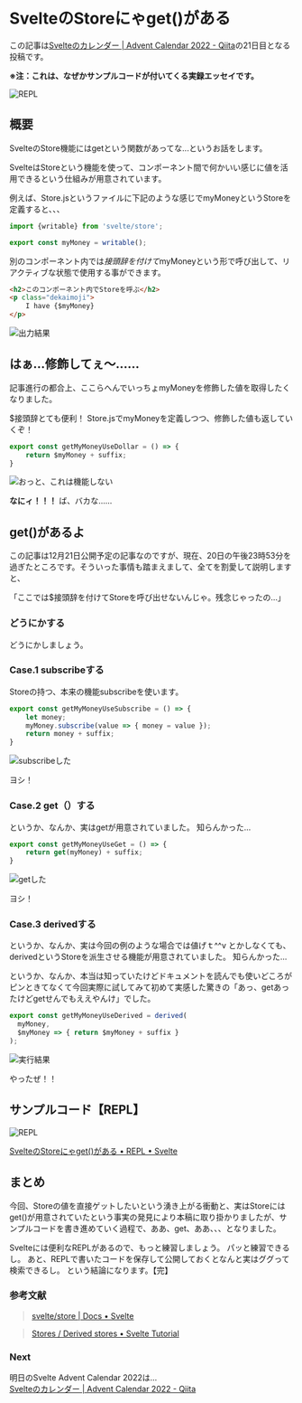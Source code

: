 # SvelteのStoreにゃget()がある

この記事は[Svelteのカレンダー | Advent Calendar 2022 - Qiita](https://qiita.com/advent-calendar/2022/svelte)の21日目となる投稿です。

**※注：これは、なぜかサンプルコードが付いてくる実録エッセイです。**

![REPL](https://raw.githubusercontent.com/hideki-masuoka/advent-2022-svelte/main/static/fig-00-repl.png)

## 概要

SvelteのStore機能にはgetという関数があってな...というお話をします。

SvelteはStoreという機能を使って、コンポーネント間で何かいい感じに値を活用できるという仕組みが用意されています。

例えば、Store.jsというファイルに下記のような感じでmyMoneyというStoreを定義すると、、、

```javascript
import {writable} from 'svelte/store';

export const myMoney = writable();
```

別のコンポーネント内では$接頭辞を付けて$myMoneyという形で呼び出して、リアクティブな状態で使用する事ができます。

```html
<h2>このコンポーネント内でStoreを呼ぶ</h2>
<p class="dekaimoji">
	I have {$myMoney}
</p>
```

![出力結果](https://raw.githubusercontent.com/hideki-masuoka/advent-2022-svelte/main/static/fig-01-incomponent.png)

## はぁ...修飾してぇ〜......

記事進行の都合上、ここらへんでいっちょmyMoneyを修飾した値を取得したくなりました。
  
$接頭辞とても便利！ Store.jsでmyMoneyを定義しつつ、修飾した値も返していくぞ！

```javascript
export const getMyMoneyUseDollar = () => {
	return $myMoney + suffix;
}
```

![おっと、これは機能しない](https://raw.githubusercontent.com/hideki-masuoka/advent-2022-svelte/main/static/fig-02-notdefined.png)

**なにィ！！！** ば、バカな......

## get()があるよ

この記事は12月21日公開予定の記事なのですが、現在、20日の午後23時53分を過ぎたところです。そういった事情も踏まえまして、全てを割愛して説明しますと、

「ここでは$接頭辞を付けてStoreを呼び出せないんじゃ。残念じゃったの...」

### どうにかする

どうにかしましょう。

### Case.1 subscribeする

Storeの持つ、本来の機能subscribeを使います。

```javascript
export const getMyMoneyUseSubscribe = () => {
	let money;
	myMoney.subscribe(value => { money = value });
	return money + suffix;
}
```

![subscribeした](https://raw.githubusercontent.com/hideki-masuoka/advent-2022-svelte/main/static/fig-03-subscribe.png)

ヨシ！

### Case.2 get（）する

というか、なんか、実はgetが用意されていました。 知らんかった...

```javascript
export const getMyMoneyUseGet = () => {
	return get(myMoney) + suffix;
}
```

![getした](https://raw.githubusercontent.com/hideki-masuoka/advent-2022-svelte/main/static/fig-04-get.png)

ヨシ！

### Case.3 derivedする

というか、なんか、実は今回の例のような場合では値げｔ^^v とかしなくても、derivedというStoreを派生させる機能が用意されていました。 知らんかった...

というか、なんか、本当は知っていたけどドキュメントを読んでも使いどころがピンときてなくて今回実際に試してみて初めて実感した驚きの「あっ、getあったけどgetせんでもええやんけ」でした。

```javascript
export const getMyMoneyUseDerived = derived(
  myMoney,
  $myMoney => { return $myMoney + suffix }
);
```

![実行結果](https://raw.githubusercontent.com/hideki-masuoka/advent-2022-svelte/main/static/fig-05-derived.webp)

やったぜ！！

## サンプルコード【REPL】

![REPL](https://raw.githubusercontent.com/hideki-masuoka/advent-2022-svelte/main/static/fig-00-repl.png)

[SvelteのStoreにゃget()がある • REPL • Svelte](https://svelte.dev/repl/63473afec7c94dafb4b1a23d22588611?version=3.55.0)


## まとめ

今回、Storeの値を直接ゲットしたいという湧き上がる衝動と、実はStoreにはget()が用意されていたという事実の発見により本稿に取り掛かりましたが、サンプルコードを書き進めていく過程で、ああ、get、ああ、、、となりました。  

Svelteには便利なREPLがあるので、もっと練習しましょう。 パッと練習できるし。 あと、REPLで書いたコードを保存して公開しておくとなんと実はググって検索できるし。 という結論になります。【完】

### 参考文献

> [svelte/store | Docs • Svelte](https://svelte.jp/docs#run-time-svelte-store)

> [Stores / Derived stores • Svelte Tutorial](https://svelte.jp/tutorial/derived-stores)

### Next

明日のSvelte Advent Calendar 2022は...<br>
[Svelteのカレンダー | Advent Calendar 2022 - Qiita](https://qiita.com/advent-calendar/2022/svelte)